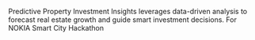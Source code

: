 Predictive Property Investment Insights leverages data-driven analysis to forecast real estate growth and guide smart investment decisions.
For NOKIA Smart City Hackathon
